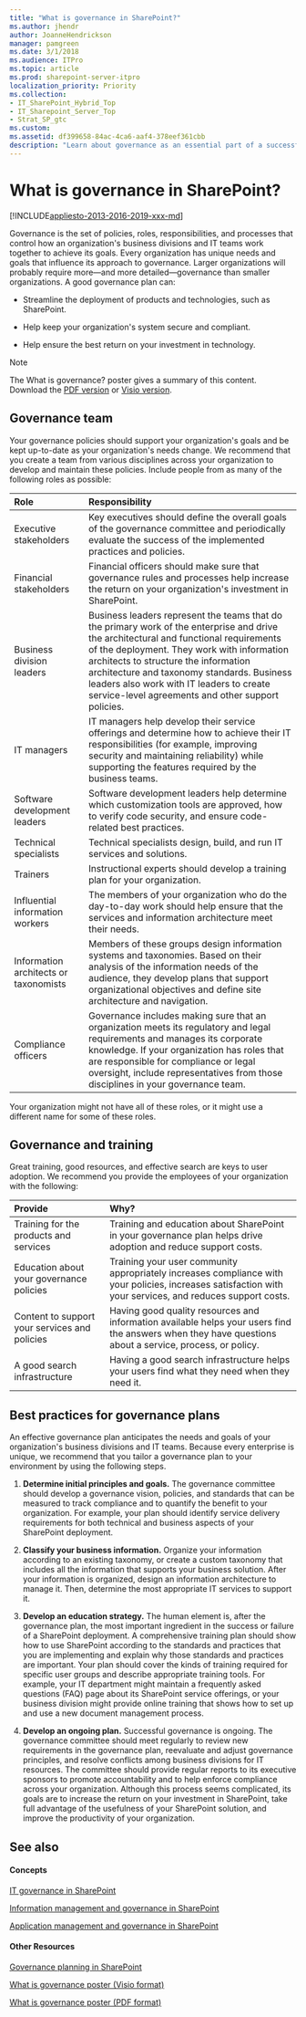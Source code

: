```yaml
---
title: "What is governance in SharePoint?"
ms.author: jhendr
author: JoanneHendrickson
manager: pamgreen
ms.date: 3/1/2018
ms.audience: ITPro
ms.topic: article
ms.prod: sharepoint-server-itpro
localization_priority: Priority
ms.collection:
- IT_SharePoint_Hybrid_Top
- IT_Sharepoint_Server_Top
- Strat_SP_gtc
ms.custom: 
ms.assetid: df399658-84ac-4ca6-aaf4-378eef361cbb
description: "Learn about governance as an essential part of a successful SharePoint deployment and the various components of an organizational governance plan."
---
```


# What is governance in SharePoint?

[!INCLUDE[appliesto-2013-2016-2019-xxx-md](../includes/appliesto-2013-2016-2019-xxx-md.md)]
  
Governance is the set of policies, roles, responsibilities, and processes that control how an organization's business divisions and IT teams work together to achieve its goals. Every organization has unique needs and goals that influence its approach to governance. Larger organizations will probably require more—and more detailed—governance than smaller organizations. A good governance plan can:
  
- Streamline the deployment of products and technologies, such as SharePoint.
    
- Help keep your organization's system secure and compliant.
    
- Help ensure the best return on your investment in technology.
    
> [!NOTE]
> The What is governance? poster gives a summary of this content. Download the [PDF version](https://go.microsoft.com/fwlink/?LinkId=331051) or [Visio version](https://go.microsoft.com/fwlink/?LinkId=331050).
  
## Governance team
<a name="GovernanceTeam"> </a>

Your governance policies should support your organization's goals and be kept up-to-date as your organization's needs change. We recommend that you create a team from various disciplines across your organization to develop and maintain these policies. Include people from as many of the following roles as possible:
  
|**Role**|**Responsibility**|
|:-----|:-----|
|Executive stakeholders  <br/> |Key executives should define the overall goals of the governance committee and periodically evaluate the success of the implemented practices and policies.  <br/> |
|Financial stakeholders  <br/> |Financial officers should make sure that governance rules and processes help increase the return on your organization's investment in SharePoint.  <br/> |
|Business division leaders  <br/> |Business leaders represent the teams that do the primary work of the enterprise and drive the architectural and functional requirements of the deployment. They work with information architects to structure the information architecture and taxonomy standards. Business leaders also work with IT leaders to create service-level agreements and other support policies.  <br/> |
|IT managers  <br/> |IT managers help develop their service offerings and determine how to achieve their IT responsibilities (for example, improving security and maintaining reliability) while supporting the features required by the business teams.  <br/> |
|Software development leaders  <br/> |Software development leaders help determine which customization tools are approved, how to verify code security, and ensure code-related best practices.  <br/> |
|Technical specialists  <br/> |Technical specialists design, build, and run IT services and solutions.  <br/> |
|Trainers  <br/> |Instructional experts should develop a training plan for your organization.  <br/> |
|Influential information workers  <br/> |The members of your organization who do the day-to-day work should help ensure that the services and information architecture meet their needs.  <br/> |
|Information architects or taxonomists  <br/> |Members of these groups design information systems and taxonomies. Based on their analysis of the information needs of the audience, they develop plans that support organizational objectives and define site architecture and navigation.  <br/> |
|Compliance officers  <br/> |Governance includes making sure that an organization meets its regulatory and legal requirements and manages its corporate knowledge. If your organization has roles that are responsible for compliance or legal oversight, include representatives from those disciplines in your governance team.  <br/> |
   
Your organization might not have all of these roles, or it might use a different name for some of these roles.
  
## Governance and training
<a name="GovernanceTraining"> </a>

Great training, good resources, and effective search are keys to user adoption. We recommend you provide the employees of your organization with the following:
  
|**Provide**|**Why?**|
|:-----|:-----|
|Training for the products and services  <br/> |Training and education about SharePoint in your governance plan helps drive adoption and reduce support costs.  <br/> |
|Education about your governance policies  <br/> |Training your user community appropriately increases compliance with your policies, increases satisfaction with your services, and reduces support costs.  <br/> |
|Content to support your services and policies  <br/> |Having good quality resources and information available helps your users find the answers when they have questions about a service, process, or policy.  <br/> |
|A good search infrastructure  <br/> |Having a good search infrastructure helps your users find what they need when they need it.  <br/> |
   
## Best practices for governance plans
<a name="sectionlast"> </a>

An effective governance plan anticipates the needs and goals of your organization's business divisions and IT teams. Because every enterprise is unique, we recommend that you tailor a governance plan to your environment by using the following steps.
  
1. **Determine initial principles and goals.** The governance committee should develop a governance vision, policies, and standards that can be measured to track compliance and to quantify the benefit to your organization. For example, your plan should identify service delivery requirements for both technical and business aspects of your SharePoint deployment. 
    
2. **Classify your business information.** Organize your information according to an existing taxonomy, or create a custom taxonomy that includes all the information that supports your business solution. After your information is organized, design an information architecture to manage it. Then, determine the most appropriate IT services to support it. 
    
3. **Develop an education strategy.** The human element is, after the governance plan, the most important ingredient in the success or failure of a SharePoint deployment. A comprehensive training plan should show how to use SharePoint according to the standards and practices that you are implementing and explain why those standards and practices are important. Your plan should cover the kinds of training required for specific user groups and describe appropriate training tools. For example, your IT department might maintain a frequently asked questions (FAQ) page about its SharePoint service offerings, or your business division might provide online training that shows how to set up and use a new document management process. 
    
4. **Develop an ongoing plan.** Successful governance is ongoing. The governance committee should meet regularly to review new requirements in the governance plan, reevaluate and adjust governance principles, and resolve conflicts among business divisions for IT resources. The committee should provide regular reports to its executive sponsors to promote accountability and to help enforce compliance across your organization. Although this process seems complicated, its goals are to increase the return on your investment in SharePoint, take full advantage of the usefulness of your SharePoint solution, and improve the productivity of your organization. 
    
## See also
<a name="sectionlast"> </a>

#### Concepts

[IT governance in SharePoint](it-governance-in-sharepoint.md)
  
[Information management and governance in SharePoint](information-management-and-governance-in-sharepoint.md)
  
[Application management and governance in SharePoint](application-management-and-governance-in-sharepoint.md)
#### Other Resources

[Governance planning in SharePoint](http://technet.microsoft.com/library/6cc9bc45-64aa-4e4c-8f2a-7831d6d89db9%28Office.14%29.aspx)
  
[What is governance poster (Visio format)](https://go.microsoft.com/fwlink/?LinkId=331050)
  
[What is governance poster (PDF format)](https://go.microsoft.com/fwlink/?LinkId=331051)

